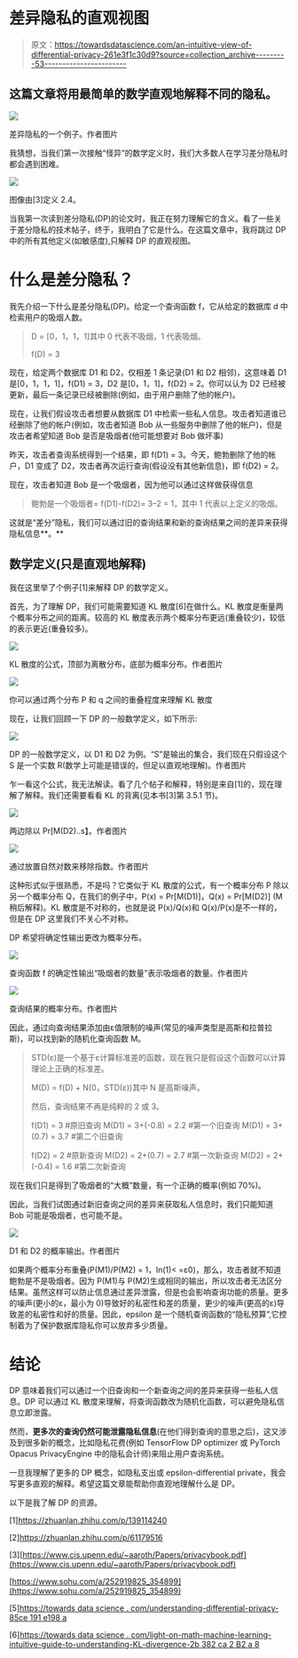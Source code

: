 # 差异隐私的直观视图

> 原文：<https://towardsdatascience.com/an-intuitive-view-of-differential-privacy-261e3f1c30d9?source=collection_archive---------53----------------------->

## 这篇文章将用最简单的数学直观地解释不同的隐私。

![](img/9505c8ef7b0d0d77e64776ae30142aac.png)

差异隐私的一个例子。作者图片

我猜想，当我们第一次接触“怪异”的数学定义时，我们大多数人在学习差分隐私时都会遇到困难。

![](img/5a28715d4b56f078ef5b2fae6df042b9.png)

图像由[3]定义 2.4。

当我第一次读到差分隐私(DP)的论文时，我正在努力理解它的含义。看了一些关于差分隐私的技术帖子，终于，我明白了它是什么。在这篇文章中，我将跳过 DP 中的所有其他定义(如敏感度),只解释 DP 的直观视图。

# 什么是差分隐私？

我先介绍一下什么是差分隐私(DP)。给定一个查询函数 f，它从给定的数据库 d 中检索用户的吸烟人数。

> D = [0，1，1，1]其中 0 代表不吸烟，1 代表吸烟。
> 
> f(D) = 3

现在，给定两个数据库 D1 和 D2，仅相差 1 条记录(D1 和 D2 相邻)，这意味着 D1 是[0，1，1，1]，f(D1) = 3，D2 是[0，1，1]，f(D2) = 2。你可以认为 D2 已经被更新，最后一条记录已经被删除(例如，由于用户删除了他的帐户)。

现在，让我们假设攻击者想要从数据库 D1 中检索一些私人信息。攻击者知道谁已经删除了他的帐户(例如，攻击者知道 Bob 从一些服务中删除了他的帐户)，但是攻击者希望知道 Bob 是否是吸烟者(他可能想要对 Bob 做坏事)

昨天，攻击者查询系统得到一个结果，即 f(D1) = 3。今天，鲍勃删除了他的帐户，D1 变成了 D2，攻击者再次运行查询(假设没有其他新信息)，即 f(D2) = 2。

现在，攻击者知道 Bob 是一个吸烟者，因为他可以通过这样做获得信息

> 鲍勃是一个吸烟者= f(D1)-f(D2)= 3–2 = 1，其中 1 代表以上定义的吸烟。

这就是“差分”隐私，我们可以通过旧的查询结果和新的查询结果之间的差异来获得隐私信息**。**

## 数学定义(只是直观地解释)

我在这里举了个例子[1]来解释 DP 的数学定义。

首先，为了理解 DP，我们可能需要知道 KL 散度[6]在做什么。KL 散度是衡量两个概率分布之间的距离。较高的 KL 散度表示两个概率分布更远(重叠较少)，较低的表示更近(重叠较多)。

![](img/64cbe6ed1017fbc71446325021752ad1.png)

KL 散度的公式，顶部为离散分布，底部为概率分布。作者图片

![](img/17d700118880c311897e5dda4898c5ea.png)

你可以通过两个分布 P 和 q 之间的重叠程度来理解 KL 散度

现在，让我们回顾一下 DP 的一般数学定义，如下所示:

![](img/df255df80978478efa8e826919aab4a5.png)

DP 的一般数学定义，以 D1 和 D2 为例。“S”是输出的集合，我们现在只假设这个 S 是一个实数 R(数学上可能是错误的，但足以直观地理解)。作者图片

乍一看这个公式，我无法解读。看了几个帖子和解释，特别是来自[1]的，现在理解了解释。我们还需要看看 KL 的背离(见本书[3]第 3.5.1 节)。

![](img/4b880f1b7996e190ac8bfe1c6d551322.png)

两边除以 Pr[M(D2)..s】。作者图片

![](img/1cde5a301d2fc431f2a22c2224edd331.png)

通过放置自然对数来移除指数。作者图片

这种形式似乎很熟悉，不是吗？它类似于 KL 散度的公式，有一个概率分布 P 除以另一个概率分布 Q，在我们的例子中，P(x) = Pr[M(D1)]，Q(x) = Pr[M(D2)] (M 稍后解释)。KL 散度是不对称的，也就是说 P(x)/Q(x)和 Q(x)/P(x)是不一样的，但是在 DP 这里我们不关心不对称。

DP 希望将确定性输出更改为概率分布。

![](img/ecaec473fa3bc674e6901edb7cd6d2af.png)

查询函数 f 的确定性输出“吸烟者的数量”表示吸烟者的数量。作者图片

![](img/3363157df66bacce054f93493075f2a9.png)

查询结果的概率分布。作者图片

因此，通过向查询结果添加由ε值限制的噪声(常见的噪声类型是高斯和拉普拉斯)，可以找到新的随机化查询函数 M。

> STD(ε)是一个基于ε计算标准差的函数，现在我只是假设这个函数可以计算理论上正确的标准差。
> 
> M(D) = f(D) + N(0，STD(ε))其中 N 是高斯噪声。
> 
> 然后，查询结果不再是纯粹的 2 或 3。
> 
> f(D1) = 3 #原旧查询
> M(D1) = 3+(-0.8) = 2.2 #第一个旧查询
> M(D1) = 3+(0.7) = 3.7 #第二个旧查询
> 
> f(D2) = 2 #原新查询
> M(D2) = 2+(0.7) = 2.7 #第一次新查询
> M(D2) = 2+(-0.4) = 1.6 #第二次新查询

现在我们只是得到了吸烟者的“大概”数量，有一个正确的概率(例如 70%)。

因此，当我们试图通过新旧查询之间的差异来获取私人信息时，我们只能知道 Bob 可能是吸烟者，也可能不是。

![](img/76db236b159137653dc37d5c5ebcf9ae.png)

D1 和 D2 的概率输出。作者图片

如果两个概率分布重叠(P(M1)/P(M2) = 1，ln(1)< =ε0)，那么，攻击者就不知道鲍勃是不是吸烟者。因为 P(M1)与 P(M2)生成相同的输出，所以攻击者无法区分结果。虽然这样可以防止信息通过差异泄露，但是也会影响查询功能的质量。更多的噪声(更小的ε，最小为 0)导致好的私密性和差的质量，更少的噪声(更高的ε)导致差的私密性和好的质量。因此，epsilon 是一个随机查询函数的“隐私预算”,它控制着为了保护数据库隐私你可以放弃多少质量。

# 结论

DP 意味着我们可以通过一个旧查询和一个新查询之间的差异来获得一些私人信息。DP 可以通过 KL 散度来理解，将查询函数改为随机化函数，可以避免隐私信息立即泄露。

然而，**更多次的查询仍然可能泄露隐私信息**(在他们得到查询的意思之后)，这又涉及到很多新的概念，比如隐私花费(例如 TensorFlow DP optimizer 或 PyTorch Opacus PrivacyEngine 中的隐私会计师)来阻止用户查询系统。

一旦我理解了更多的 DP 概念，如隐私支出或 epsilon-differential private，我会写更多直观的解释。希望这篇文章能帮助你直观地理解什么是 DP。

以下是我了解 DP 的资源。

[1]https://zhuanlan.zhihu.com/p/139114240

[2]https://zhuanlan.zhihu.com/p/61179516

[3][https://www.cis.upenn.edu/~aaroth/Papers/privacybook.pdf](https://www.cis.upenn.edu/~aaroth/Papers/privacybook.pdf)

[https://www.sohu.com/a/252919825_354899](https://www.sohu.com/a/252919825_354899)

[5][https://towards data science . com/understanding-differential-privacy-85ce 191 e198 a](/understanding-differential-privacy-85ce191e198a)

[6][https://towards data science . com/light-on-math-machine-learning-intuitive-guide-to-understanding-KL-divergence-2b 382 ca 2 B2 a 8](/light-on-math-machine-learning-intuitive-guide-to-understanding-kl-divergence-2b382ca2b2a8)